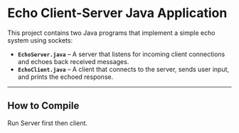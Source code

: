 # Echo Client-Server Java Application

This project contains two Java programs that implement a simple echo system using sockets:

- **`EchoServer.java`** – A server that listens for incoming client connections and echoes back received messages.
- **`EchoClient.java`** – A client that connects to the server, sends user input, and prints the echoed response.

---

## How to Compile

Run Server first then client.
